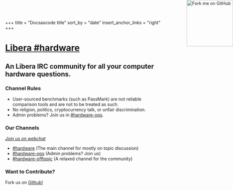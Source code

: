 +++
title = "Docsascode title"
sort_by = "date"
insert_anchor_links = "right"
+++

# [Libera #hardware](ircs://irc.libera.chat:6697##hardware)

## An Libera IRC community for all your computer hardware questions.

### Channel Rules
- User-sourced benchmarks (such as PassMark) are not reliable comparison tools and are not to be treated as such. 
- No religion, politics, cryptocurrency talk, or unfair discrimination. 
- Admin problems? Join us in [#hardware-ops](ircs://irc.libera.chat:6697#hardware-ops).

### Our Channels

[_Join us on webchat_](https://web.libera.chat/?startupOptions.channel=#hardware)
- [#hardware](ircs://irc.libera.chat:6697#hardware) (The main channel for mostly on topic discussion)
- [#hardware-ops](ircs://irc.libera.chat:6697#hardware-ops) (Admin problems? Join us)
- [#hardware-offtopic](ircs://irc.libera.chat:6697#hardware-offtopic) (A relaxed channel for the community)

### Want to Contribute?

Fork us on [Github!](https://github.com/libera-hardware/website)

  <a href="https://github.com/libera-hardware/website" style="position: absolute;top: 0;right: 0;"><img loading="lazy" width="149" height="149" src="https://github.blog/wp-content/uploads/2008/12/forkme_right_red_aa0000.png?resize=149%2C149" class="attachment-full size-full" alt="Fork me on GitHub" data-recalc-dims="1"></a>